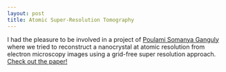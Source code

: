 ```yaml
---
layout: post
title: Atomic Super-Resolution Tomography
---
```

I had the pleasure to be involved in a project of [Poulami Somanya Ganguly](https://poulamisganguly.github.io/) where we tried to reconstruct a nanocrystal at atomic resolution from electron microscopy images using a grid-free super resolution approach. [Check out the paper!](https://link.springer.com/chapter/10.1007/978-3-030-51002-2_4) 
